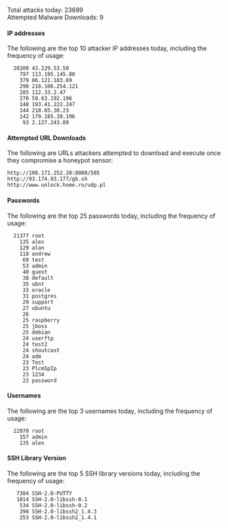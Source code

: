 Total attacks today: 23699  
Attempted Malware Downloads: 9 

#### IP addresses
The following are the top 10 attacker IP addresses today, including the frequency of usage:
```
  20200 43.229.53.50
    797 113.195.145.80
    379 86.121.183.69
    290 218.106.254.121
    285 112.33.2.47
    270 59.63.192.196
    148 193.41.222.247
    144 218.65.30.23
    142 179.185.39.196
     93 2.127.243.89
```

#### Attempted URL Downloads
The following are URLs attackers attempted to download and execute once they compromise a honeypot sensor:
```
http://108.171.252.20:8080/505
http://93.174.93.177/gb.sh
http://www.unlock.home.ro/udp.pl
```

#### Passwords
The following are the top 25 passwords today, including the frequency of usage:
```
  21377 root
    135 alex
    129 alan
    118 andrew
     69 test
     53 admin
     40 guest
     38 default
     35 ubnt
     33 oracle
     31 postgres
     29 support
     27 ubuntu
     26 
     25 raspberry
     25 jboss
     25 debian
     24 userftp
     24 test2
     24 shoutcast
     24 adm
     23 Test
     23 PlcmSpIp
     23 1234
     22 password
```

#### Usernames
The following are the top 3 usernames today, including the frequency of usage:
```
  22070 root
    157 admin
    135 alex
```

#### SSH Library Version
The following are the top 5 SSH library versions today, including the frequency of usage:
```
   7384 SSH-2.0-PUTTY
   1014 SSH-2.0-libssh-0.1
    534 SSH-2.0-libssh-0.2
    398 SSH-2.0-libssh2_1.4.3
    253 SSH-2.0-libssh2_1.4.1
```
